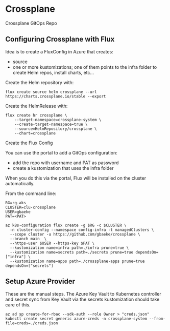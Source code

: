 # Crossplane

Crossplane GitOps Repo

## Configuring Crossplane with Flux

Idea is to create a FluxConfig in Azure that creates:
- source
- one or more kustomizations; one of them points to the infra folder to create Helm repos, install charts, etc...

Create the Helm repository with:

```
flux create source helm crossplane --url https://charts.crossplane.io/stable --export
```

Create the HelmRelease with:

```
flux create hr crossplane \
    --target-namespace=crossplane-system \
    --create-target-namespace=true \
    --source=HelmRepository/crossplane \
    --chart=crossplane
```

Create the Flux Config

You can use the portal to add a GitOps configuration:
- add the repo with username and PAT as password
- create a kustomization that uses the infra folder

When you do this via the portal, Flux will be installed on the cluster automatically.

From the command line:

```
RG=rg-aks
CLUSTER=clu-crossplane
USER=gbaeke
PAT=<PAT>

az k8s-configuration flux create -g $RG -c $CLUSTER \
  -n cluster-config --namespace config-infra -t managedClusters \
  --scope cluster -u https://github.com/gbaeke/crossplane \
  --branch main  \
  --https-user $USER --https-key $PAT \
  --kustomization name=infra path=./infra prune=true \
  --kustomization name=secrets path=./secrets prune=true dependsOn=["infra"] \
  --kustomization name=apps path=./crossplane-apps prune=true dependsOn=["secrets"]
```

## Setup Azure Provider

These are the manual steps. The Azure Key Vault to Kubernetes controller and secret sync from Key Vault via the secrets kustomization should take care of this.

```
az ad sp create-for-rbac --sdk-auth --role Owner > "creds.json"
kubectl create secret generic azure-creds -n crossplane-system --from-file=creds=./creds.json
```



